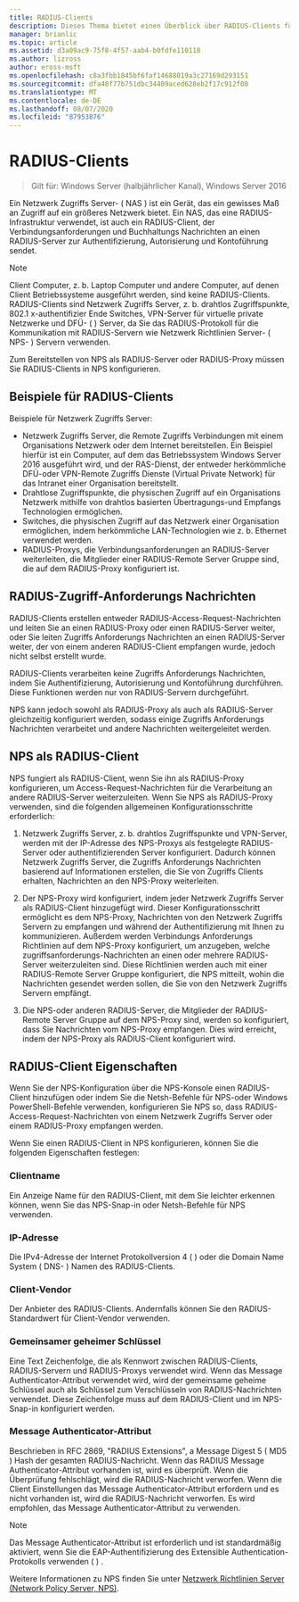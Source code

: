 ```yaml
---
title: RADIUS-Clients
description: Dieses Thema bietet einen Überblick über RADIUS-Clients für den Netzwerk Richtlinien Server unter Windows Server 2016.
manager: brianlic
ms.topic: article
ms.assetid: d3a09ac9-75f8-4f57-aab4-b0fdfe110118
ms.author: lizross
author: eross-msft
ms.openlocfilehash: c8a3fbb1845bf6faf14688019a3c27169d293151
ms.sourcegitcommit: dfa48f77b751dbc34409aced628eb2f17c912f08
ms.translationtype: MT
ms.contentlocale: de-DE
ms.lasthandoff: 08/07/2020
ms.locfileid: "87953876"
---
```

# <a name="radius-clients"></a>RADIUS-Clients

>Gilt für: Windows Server (halbjährlicher Kanal), Windows Server 2016

Ein Netzwerk Zugriffs Server- \( NAS \) ist ein Gerät, das ein gewisses Maß an Zugriff auf ein größeres Netzwerk bietet. Ein NAS, das eine RADIUS-Infrastruktur verwendet, ist auch ein RADIUS-Client, der Verbindungsanforderungen und Buchhaltungs Nachrichten an einen RADIUS-Server zur Authentifizierung, Autorisierung und Kontoführung sendet.

>[!NOTE]
>Client Computer, z. b. Laptop Computer und andere Computer, auf denen Client Betriebssysteme ausgeführt werden, sind keine RADIUS-Clients. RADIUS-Clients sind Netzwerk Zugriffs Server, z. b. drahtlos Zugriffspunkte, 802.1 x-authentifizier Ende Switches, VPN-Server für virtuelle private Netzwerke und DFÜ- \( \) Server, da Sie das RADIUS-Protokoll für die Kommunikation mit RADIUS-Servern wie Netzwerk Richtlinien Server- \( NPS- \) Servern verwenden.

Zum Bereitstellen von NPS als RADIUS-Server oder RADIUS-Proxy müssen Sie RADIUS-Clients in NPS konfigurieren.

## <a name="radius-client-examples"></a>Beispiele für RADIUS-Clients

Beispiele für Netzwerk Zugriffs Server:

- Netzwerk Zugriffs Server, die Remote Zugriffs Verbindungen mit einem Organisations Netzwerk oder dem Internet bereitstellen. Ein Beispiel hierfür ist ein Computer, auf dem das Betriebssystem Windows Server 2016 ausgeführt wird, und der RAS-Dienst, der entweder herkömmliche DFÜ-oder VPN-Remote Zugriffs Dienste (Virtual Private Network) für das Intranet einer Organisation bereitstellt.
- Drahtlose Zugriffspunkte, die physischen Zugriff auf ein Organisations Netzwerk mithilfe von drahtlos basierten Übertragungs-und Empfangs Technologien ermöglichen.
- Switches, die physischen Zugriff auf das Netzwerk einer Organisation ermöglichen, indem herkömmliche LAN-Technologien wie z. b. Ethernet verwendet werden.
- RADIUS-Proxys, die Verbindungsanforderungen an RADIUS-Server weiterleiten, die Mitglieder einer RADIUS-Remote Server Gruppe sind, die auf dem RADIUS-Proxy konfiguriert ist.

## <a name="radius-access-request-messages"></a>RADIUS-Zugriff-Anforderungs Nachrichten

RADIUS-Clients erstellen entweder RADIUS-Access-Request-Nachrichten und leiten Sie an einen RADIUS-Proxy oder einen RADIUS-Server weiter, oder Sie leiten Zugriffs Anforderungs Nachrichten an einen RADIUS-Server weiter, der von einem anderen RADIUS-Client empfangen wurde, jedoch nicht selbst erstellt wurde.

RADIUS-Clients verarbeiten keine Zugriffs Anforderungs Nachrichten, indem Sie Authentifizierung, Autorisierung und Kontoführung durchführen. Diese Funktionen werden nur von RADIUS-Servern durchgeführt.

NPS kann jedoch sowohl als RADIUS-Proxy als auch als RADIUS-Server gleichzeitig konfiguriert werden, sodass einige Zugriffs Anforderungs Nachrichten verarbeitet und andere Nachrichten weitergeleitet werden.

## <a name="nps-as-a-radius-client"></a>NPS als RADIUS-Client

NPS fungiert als RADIUS-Client, wenn Sie ihn als RADIUS-Proxy konfigurieren, um Access-Request-Nachrichten für die Verarbeitung an andere RADIUS-Server weiterzuleiten. Wenn Sie NPS als RADIUS-Proxy verwenden, sind die folgenden allgemeinen Konfigurationsschritte erforderlich:

1. Netzwerk Zugriffs Server, z. b. drahtlos Zugriffspunkte und VPN-Server, werden mit der IP-Adresse des NPS-Proxys als festgelegte RADIUS-Server oder authentifizierenden Server konfiguriert. Dadurch können Netzwerk Zugriffs Server, die Zugriffs Anforderungs Nachrichten basierend auf Informationen erstellen, die Sie von Zugriffs Clients erhalten, Nachrichten an den NPS-Proxy weiterleiten.

2. Der NPS-Proxy wird konfiguriert, indem jeder Netzwerk Zugriffs Server als RADIUS-Client hinzugefügt wird. Dieser Konfigurationsschritt ermöglicht es dem NPS-Proxy, Nachrichten von den Netzwerk Zugriffs Servern zu empfangen und während der Authentifizierung mit Ihnen zu kommunizieren. Außerdem werden Verbindungs Anforderungs Richtlinien auf dem NPS-Proxy konfiguriert, um anzugeben, welche zugriffsanforderungs-Nachrichten an einen oder mehrere RADIUS-Server weiterzuleiten sind. Diese Richtlinien werden auch mit einer RADIUS-Remote Server Gruppe konfiguriert, die NPS mitteilt, wohin die Nachrichten gesendet werden sollen, die Sie von den Netzwerk Zugriffs Servern empfängt.

3. Die NPS-oder anderen RADIUS-Server, die Mitglieder der RADIUS-Remote Server Gruppe auf dem NPS-Proxy sind, werden so konfiguriert, dass Sie Nachrichten vom NPS-Proxy empfangen. Dies wird erreicht, indem der NPS-Proxy als RADIUS-Client konfiguriert wird.

## <a name="radius-client-properties"></a>RADIUS-Client Eigenschaften

Wenn Sie der NPS-Konfiguration über die NPS-Konsole einen RADIUS-Client hinzufügen oder indem Sie die Netsh-Befehle für NPS-oder Windows PowerShell-Befehle verwenden, konfigurieren Sie NPS so, dass RADIUS-Access-Request-Nachrichten von einem Netzwerk Zugriffs Server oder einem RADIUS-Proxy empfangen werden.

Wenn Sie einen RADIUS-Client in NPS konfigurieren, können Sie die folgenden Eigenschaften festlegen:

### <a name="client-name"></a>Clientname

 Ein Anzeige Name für den RADIUS-Client, mit dem Sie leichter erkennen können, wenn Sie das NPS-Snap-in oder Netsh-Befehle für NPS verwenden.

### <a name="ip-address"></a>IP-Adresse

Die IPv4-Adresse der Internet Protokollversion 4 \( \) oder die Domain Name System \( DNS- \) Namen des RADIUS-Clients.

### <a name="client-vendor"></a>Client-Vendor

Der Anbieter des RADIUS-Clients. Andernfalls können Sie den RADIUS-Standardwert für Client-Vendor verwenden.

### <a name="shared-secret"></a>Gemeinsamer geheimer Schlüssel

Eine Text Zeichenfolge, die als Kennwort zwischen RADIUS-Clients, RADIUS-Servern und RADIUS-Proxys verwendet wird. Wenn das Message Authenticator-Attribut verwendet wird, wird der gemeinsame geheime Schlüssel auch als Schlüssel zum Verschlüsseln von RADIUS-Nachrichten verwendet. Diese Zeichenfolge muss auf dem RADIUS-Client und im NPS-Snap-in konfiguriert werden.

### <a name="message-authenticator-attribute"></a>Message Authenticator-Attribut

Beschrieben in RFC 2869, "RADIUS Extensions", a Message Digest 5 \( MD5 \) Hash der gesamten RADIUS-Nachricht. Wenn das RADIUS Message Authenticator-Attribut vorhanden ist, wird es überprüft. Wenn die Überprüfung fehlschlägt, wird die RADIUS-Nachricht verworfen. Wenn die Client Einstellungen das Message Authenticator-Attribut erfordern und es nicht vorhanden ist, wird die RADIUS-Nachricht verworfen. Es wird empfohlen, das Message Authenticator-Attribut zu verwenden.

>[!NOTE]
>Das Message Authenticator-Attribut ist erforderlich und ist standardmäßig aktiviert, wenn Sie die EAP-Authentifizierung des Extensible Authentication-Protokolls verwenden \( \) .

Weitere Informationen zu NPS finden Sie unter [Netzwerk Richtlinien Server (Network Policy Server, NPS)](nps-top.md).

